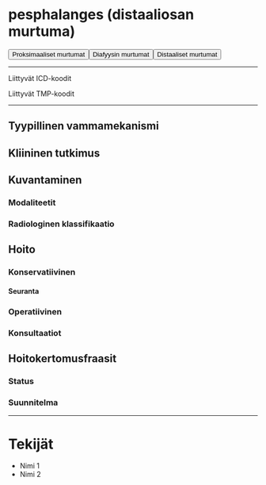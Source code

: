 # pesphalanges (distaaliosan murtuma)

<button id="pesphalanges_proksimaalinen">Proksimaaliset murtumat</button><button id="pesphalanges_diafyysi">Diafyysin murtumat</button><button id="pesphalanges_distaalinen">Distaaliset murtumat</button>

---

Liittyvät ICD-koodit
>
	
Liittyvät TMP-koodit
>

---

## Tyypillinen vammamekanismi

## Kliininen tutkimus

## Kuvantaminen
### Modaliteetit
### Radiologinen klassifikaatio

## Hoito
### Konservatiivinen
#### Seuranta
### Operatiivinen
### Konsultaatiot

## Hoitokertomusfraasit
### Status
### Suunnitelma

---
# Tekijät
- Nimi 1
- Nimi 2